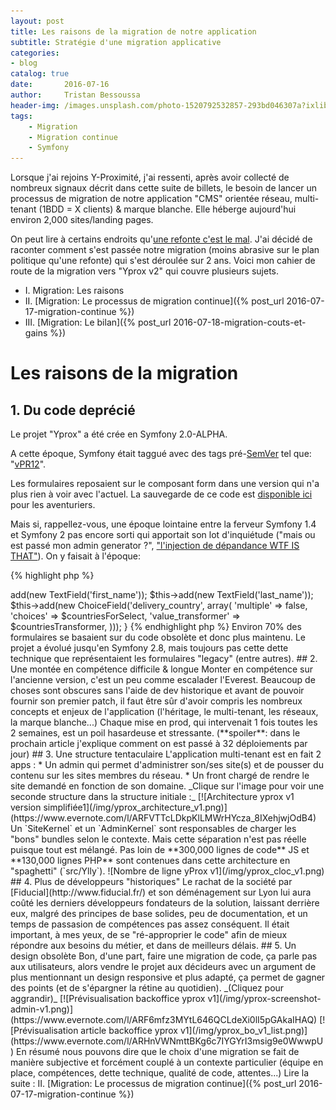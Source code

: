 ```yaml
---
layout: post
title: Les raisons de la migration de notre application
subtitle: Stratégie d'une migration applicative
categories:
- blog
catalog: true
date:       2016-07-16
author:     Tristan Bessoussa
header-img: /images.unsplash.com/photo-1520792532857-293bd046307a?ixlib=rb-1.2.1&ixid=eyJhcHBfaWQiOjEyMDd9&auto=format&fit=crop&w=1950&q=80
tags:
    - Migration
    - Migration continue
    - Symfony
---
```


Lorsque j'ai rejoins Y-Proximité, j'ai ressenti, après avoir collecté de nombreux signaux décrit dans cette suite de billets, le besoin de lancer un processus de migration de notre application "CMS" orientée réseau, multi-tenant (1BDD = X clients) & marque blanche. Elle héberge aujourd'hui environ 2,000 sites/landing pages.

On peut lire à certains endroits qu'[une refonte c'est le mal](http://www.joelonsoftware.com/articles/fog0000000069.html). J'ai décidé de raconter comment s'est passée notre migration (moins abrasive sur le plan politique qu'une refonte) qui s'est déroulée sur 2 ans. Voici mon cahier de route de la migration vers "Yprox v2" qui couvre plusieurs sujets.

* I. Migration: Les raisons
* II. [Migration: Le processus de migration continue]({% post_url 2016-07-17-migration-continue %})
* III. [Migration: Le bilan]({% post_url 2016-07-18-migration-couts-et-gains %})

# Les raisons de la migration

## 1. Du code deprécié
Le projet "Yprox" a été crée en Symfony 2.0-ALPHA.

A cette époque, Symfony était taggué avec des tags pré-[SemVer](http://semver.org/) tel que: "[vPR12](https://github.com/symfony/symfony/releases/tag/vPR12)".

Les formulaires reposaient sur le composant form dans une version qui n'a plus rien à voir avec l'actuel. La sauvegarde de ce code est [disponible ici](https://github.com/Yproximite/symfony-legacy-form) pour les aventuriers.

Mais si, rappellez-vous, une époque lointaine entre la ferveur Symfony 1.4 et Symfony 2 pas encore sorti qui apportait son lot d'inquiétude ("mais ou est passé mon admin generator ?", ["l'injection de dépandance WTF IS THAT"](https://blog.elao.com/fr/dev/symfony-2-linjection-de-dependances/)). On y faisait à l'époque:

{% highlight php %}
<?php

public function configure()
{
    ...
    $this->add(new TextField('first_name'));
    $this->add(new TextField('last_name'));
    $this->add(new ChoiceField('delivery_country', array(
        'multiple' => false,
        'choices' => $countriesForSelect,
        'value_transformer' => $countriesTransformer,
    )));
}
{% endhighlight php %}

Environ 70% des formulaires se basaient sur du code obsolète et donc plus maintenu. Le projet a évolué jusqu'en Symfony 2.8, mais toujours pas cette dette technique que représentaient les formulaires "legacy" (entre autres).

## 2. Une montée en compétence difficile & longue

Monter en compétence sur l'ancienne version, c'est un peu comme escalader l'Everest. Beaucoup de choses sont obscures sans l'aide de dev historique et avant de pouvoir fournir son premier patch, il faut être sûr d'avoir compris les nombreux concepts et enjeux de l'application (l'héritage, le multi-tenant, les réseaux, la marque blanche...)

Chaque mise en prod, qui intervenait 1 fois toutes les 2 semaines, est un poil hasardeuse et stressante. (**spoiler**: dans le prochain article j'explique comment on est passé à 32 déploiements par jour)

## 3. Une structure tentaculaire

L'application multi-tenant est en fait 2 apps :

* Un admin qui permet d'administrer son/ses site(s) et de pousser du contenu sur les sites membres du réseau.
* Un front chargé de rendre le site demandé en fonction de son domaine.

_Clique sur l'image pour voir une seconde structure dans la structure initiale :_
[![Architecture yprox v1 version simplifiée1](/img/yprox_architecture_v1.png)](https://www.evernote.com/l/ARFVTTcLDkpKlLMWrHYcza_8IXehjwjOdB4)

Un `SiteKernel` et un `AdminKernel` sont responsables de charger les "bons" bundles selon le contexte. Mais cette séparation n'est pas réelle puisque tout est mélangé.

Pas loin de **300,000 lignes de code** JS et **130,000 lignes PHP** sont contenues dans cette architecture en "spaghetti" (`src/Ylly`).

![Nombre de ligne yProx v1](/img/yprox_cloc_v1.png)

## 4. Plus de développeurs "historiques"

Le rachat de la société par [Fiducial](http://www.fiducial.fr/) et son déménagement sur Lyon lui aura coûté les derniers développeurs fondateurs de la solution, laissant derrière eux, malgré des principes de base solides, peu de documentation, et un temps de passasion de compétences pas assez conséquent.
Il était important, à mes yeux, de se "ré-approprier le code" afin de mieux répondre aux besoins du métier, et dans de meilleurs délais.

## 5. Un design obsolète

Bon, d'une part, faire une migration de code, ça parle pas aux utilisateurs, alors vendre le projet aux décideurs avec un argument de plus mentionnant un design responsive et plus adapté, ça permet de gagner des points (et de s'épargner la rétine au quotidien).

_(Cliquez pour aggrandir)_
[![Prévisualisation backoffice yprox v1](/img/yprox-screenshot-admin-v1.png)](https://www.evernote.com/l/ARF6mfz3MYtL646QCLdeXi0lI5pGAkaIHAQ)
[![Prévisualisation article backoffice yprox v1](/img/yprox_bo_v1_list.png)](https://www.evernote.com/l/ARHnVWNmttBKg6c7IYGYrI3msig9e0WwwpU)


En résumé nous pouvons dire que le choix d'une migration se fait de manière subjective et forcément couplé à un contexte particulier (équipe en place, compétences, dette technique, qualité de code, attentes...)


Lire la suite : II. [Migration: Le processus de migration continue]({% post_url 2016-07-17-migration-continue %})
